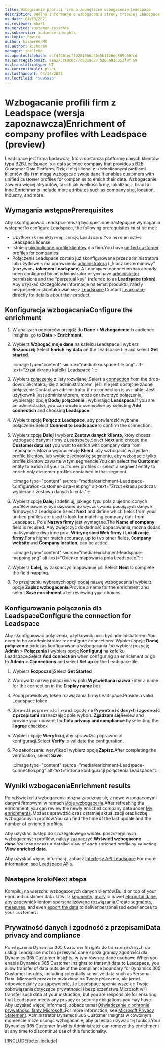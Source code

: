 ```yaml
---
title: Wzbogacanie profili firm o zewnętrzne wzbogacenie Leadspace
description: Ogólne informacje o wzbogacaniu strony trzeciej Leadspace.
ms.date: 04/09/2021
ms.reviewer: mhart
ms.service: customer-insights
ms.subservice: audience-insights
ms.topic: how-to
author: kishorem-MS
ms.author: kishorem
manager: shellyha
ms.openlocfilehash: ccf4f661ecffb281556a4545b1f26ee809c697cd
ms.sourcegitcommit: aaa275c60c0c77c88196277b266a91d653f8f759
ms.translationtype: HT
ms.contentlocale: pl-PL
ms.lasthandoff: 04/14/2021
ms.locfileid: "5895926"
---
```

# <a name="enrichment-of-company-profiles-with-leadspace-preview"></a><span data-ttu-id="1178f-103">Wzbogacanie profili firm z Leadspace (wersja zapoznawcza)</span><span class="sxs-lookup"><span data-stu-id="1178f-103">Enrichment of company profiles with Leadspace (preview)</span></span>

<span data-ttu-id="1178f-104">Leadspace jest firmą badawczą, która dostarcza platformę danych klientów typu B2B.</span><span class="sxs-lookup"><span data-stu-id="1178f-104">Leadspace is a data science company that provides a B2B Customer Data Platform.</span></span> <span data-ttu-id="1178f-105">Dzięki niej klienci z ujednoliconymi profilami klientów dla firm mogą wzbogacać swoje dane.</span><span class="sxs-lookup"><span data-stu-id="1178f-105">It enables customers with unified customer profiles for companies to enrich their data.</span></span> <span data-ttu-id="1178f-106">Wzbogacanie zawiera więcej atrybutów, takich jak wielkość firmy, lokalizacja, branża i inne.</span><span class="sxs-lookup"><span data-stu-id="1178f-106">Enrichments include more attributes such as company size, location, industry, and more.</span></span>

## <a name="prerequisites"></a><span data-ttu-id="1178f-107">Wymagania wstępne</span><span class="sxs-lookup"><span data-stu-id="1178f-107">Prerequisites</span></span>

<span data-ttu-id="1178f-108">Aby skonfigurować Leadspce muszą być spełnione następujące wymagania wstępne:</span><span class="sxs-lookup"><span data-stu-id="1178f-108">To configure Leadspace, the following prerequisites must be met:</span></span>

- <span data-ttu-id="1178f-109">Użytkownik ma aktywną licencję Leadspace.</span><span class="sxs-lookup"><span data-stu-id="1178f-109">You have an active Leadspace license.</span></span>
- <span data-ttu-id="1178f-110">Istnieją [ujednolicone profile klientów](customer-profiles.md) dla firm.</span><span class="sxs-lookup"><span data-stu-id="1178f-110">You have [unified customer profiles](customer-profiles.md) for companies.</span></span>
- <span data-ttu-id="1178f-111">Połączenie Leadspace zostało już skonfigurowane przez administratora lub użytkownik ma uprawnienia [administratora](permissions.md#administrator) i „klucz bezterminowy” (nazywany **tokenem Leadspace**).</span><span class="sxs-lookup"><span data-stu-id="1178f-111">A Leadspace connection has already been configured by an administrator or you have [administrator](permissions.md#administrator) permissions and the “perpetual key” (referred to as **Leadspace token**).</span></span> <span data-ttu-id="1178f-112">Aby uzyskać szczegółowe informacje na temat produktu, należy bezpośrednio skontaktować się z [Leadspace](https://www.leadspace.com/products/leadspace-on-demand/).</span><span class="sxs-lookup"><span data-stu-id="1178f-112">Contact [Leadspace](https://www.leadspace.com/products/leadspace-on-demand/) directly for details about their product.</span></span>

## <a name="configure-the-enrichment"></a><span data-ttu-id="1178f-113">Konfiguracja wzbogacania</span><span class="sxs-lookup"><span data-stu-id="1178f-113">Configure the enrichment</span></span>

1. <span data-ttu-id="1178f-114">W analizach odbiorców przejdź do **Dane** > **Wzbogacenie**.</span><span class="sxs-lookup"><span data-stu-id="1178f-114">In audience insights, go to **Data** > **Enrichment**.</span></span>

1. <span data-ttu-id="1178f-115">Wybierz **Wzbogać moje dane** na kafelku Leadspace i wybierz **Rozpocznij**.</span><span class="sxs-lookup"><span data-stu-id="1178f-115">Select **Enrich my data** on the Leadspace tile and select **Get started**.</span></span>

   :::image type="content" source="media/leadspace-tile.png" alt-text="Zrzut ekranu kafelka Leadspace.":::

1. <span data-ttu-id="1178f-117">Wybierz [połączenie](connections.md) z listy rozwijanej.</span><span class="sxs-lookup"><span data-stu-id="1178f-117">Select a [connection](connections.md) from the drop-down.</span></span> <span data-ttu-id="1178f-118">Skontaktuj się z administratorem, jeśli nie jest dostępne żadne połączenie.</span><span class="sxs-lookup"><span data-stu-id="1178f-118">Contact an administrator if no connection is available.</span></span> <span data-ttu-id="1178f-119">Jeśli użytkownik jest administratorem, może on utworzyć połączenie, wybierając opcję **Dodaj połączenie** i wybierając **Leadspace**.</span><span class="sxs-lookup"><span data-stu-id="1178f-119">If you are an administrator, you can create a connection by selecting **Add connection** and choosing **Leadspace**.</span></span> 

1. <span data-ttu-id="1178f-120">Wybierz opcję **Połącz z Leadspace**, aby potwierdzić wybrane połączenie.</span><span class="sxs-lookup"><span data-stu-id="1178f-120">Select **Connect to Leadspace** to confirm the connection.</span></span>

1. <span data-ttu-id="1178f-121">Wybierz opcję **Dalej** i wybierz **Zestaw danych klienta**, który chcesz wzbogacić danymi firmy z Leadspace.</span><span class="sxs-lookup"><span data-stu-id="1178f-121">Select **Next** and choose the **Customer data set** you want to enrich with company data from Leadspace.</span></span> <span data-ttu-id="1178f-122">Można wybrać encję **Klient**, aby wzbogacić wszystkie profile klientów, lub wybierz jednostkę segmentu, aby wzbogacić tylko profile klientów zawarte w tym segmencie.</span><span class="sxs-lookup"><span data-stu-id="1178f-122">You can select the **Customer** entity to enrich all your customer profiles or select a segment entity to enrich only customer profiles contained in that segment.</span></span>

    :::image type="content" source="media/enrichment-Leadspace-configuration-customer-data-set.png" alt-text="Zrzut ekranu podczas wybierania zestawu danych klienta.":::

1. <span data-ttu-id="1178f-124">Wybierz opcję **Dalej** i zdefiniuj, jakiego typu pola z ujednoliconych profilów powinny być używane do wyszukiwania pasujących danych firmowych z Leadspace.</span><span class="sxs-lookup"><span data-stu-id="1178f-124">Select **Next** and define which fields from your unified profiles are used to look for matching company data from Leadspace.</span></span> <span data-ttu-id="1178f-125">Pole **Nazwa firmy** jest wymagane.</span><span class="sxs-lookup"><span data-stu-id="1178f-125">The **Name of company** field is required.</span></span> <span data-ttu-id="1178f-126">Aby zwiększyć dokładność dopasowania, można dodać maksymalnie dwa inne pola, **Witrynę sieci Web firmy** i **Lokalizację firmy**.</span><span class="sxs-lookup"><span data-stu-id="1178f-126">For a higher match accuracy, up to two other fields, **Company website** and **Company location**, can be added.</span></span>

   :::image type="content" source="media/enrichment-leadspace-mapping.png" alt-text="Okienko mapowania pola Leadspace.":::

1. <span data-ttu-id="1178f-128">Wybierz **Dalej**, by zakończyć mapowanie pól.</span><span class="sxs-lookup"><span data-stu-id="1178f-128">Select **Next** to complete the field mapping.</span></span>

1. <span data-ttu-id="1178f-129">Po przejrzeniu wybranych opcji podaj nazwę wzbogacania i wybierz opcję **Zapisz wzbogacenie**.</span><span class="sxs-lookup"><span data-stu-id="1178f-129">Provide a name for the enrichment and select **Save enrichment** after reviewing your choices.</span></span>


## <a name="configure-the-connection-for-leadspace"></a><span data-ttu-id="1178f-130">Konfigurowanie połączenia dla Leadspace</span><span class="sxs-lookup"><span data-stu-id="1178f-130">Configure the connection for Leadspace</span></span> 

<span data-ttu-id="1178f-131">Aby skonfigurować połączenia, użytkownik musi być administratorem.</span><span class="sxs-lookup"><span data-stu-id="1178f-131">You need to be an administrator to configure connections.</span></span> <span data-ttu-id="1178f-132">Wybierz opcję **Dodaj połączenie** podczas konfigurowania wzbogacania *lub* wybierz pozycję **Admin** > **Połączenia** i wybierz opcję **Konfiguruj** na kafelku Leadspace.</span><span class="sxs-lookup"><span data-stu-id="1178f-132">Select **Add connection** when configuring an enrichment *or* go to **Admin** > **Connections** and select **Set up** on the Leadspace tile.</span></span>

1. <span data-ttu-id="1178f-133">Wybierz **Rozpocznij**</span><span class="sxs-lookup"><span data-stu-id="1178f-133">Select **Get Started**</span></span> 

1. <span data-ttu-id="1178f-134">Wprowadź nazwę połączenia w polu **Wyświetlana nazwa**.</span><span class="sxs-lookup"><span data-stu-id="1178f-134">Enter a name for the connection in the **Display name** box.</span></span>

1. <span data-ttu-id="1178f-135">Podaj prawidłowy token rozwiązania firmy Leadspace.</span><span class="sxs-lookup"><span data-stu-id="1178f-135">Provide a valid Leadspace token.</span></span>

1. <span data-ttu-id="1178f-136">Sprawdź poprawność i wyraź zgodę na **Prywatność danych i zgodność z przepisami** zaznaczając pole wyboru **Zgadzam się**</span><span class="sxs-lookup"><span data-stu-id="1178f-136">Review and provide your consent for **Data privacy and compliance** by selecting the **I agree** checkbox</span></span>

1. <span data-ttu-id="1178f-137">Wybierz opcję **Weryfikuj**, aby sprawdzić poprawność konfiguracji.</span><span class="sxs-lookup"><span data-stu-id="1178f-137">Select **Verify** to validate the configuration.</span></span>

1. <span data-ttu-id="1178f-138">Po zakończeniu weryfikacji wybierz opcję **Zapisz**.</span><span class="sxs-lookup"><span data-stu-id="1178f-138">After completing the verification, select **Save**.</span></span>
   
   :::image type="content" source="media/enrichment-Leadspace-connection.png" alt-text="Strona konfiguracji połączenia Leadspace.":::

## <a name="enrichment-results"></a><span data-ttu-id="1178f-140">Wyniki wzbogacenia</span><span class="sxs-lookup"><span data-stu-id="1178f-140">Enrichment results</span></span>

<span data-ttu-id="1178f-141">Po odświeżeniu wzbogacenia można zapoznać się z nowo wzbogaconymi danymi firmowymi w ramach [Moje wzbogacenia](enrichment-hub.md).</span><span class="sxs-lookup"><span data-stu-id="1178f-141">After refreshing the enrichment, you can review the newly enriched company data under [My enrichments](enrichment-hub.md).</span></span> <span data-ttu-id="1178f-142">Możesz sprawdzić czas ostatniej aktualizacji oraz liczbę wzbogaconych profilów.</span><span class="sxs-lookup"><span data-stu-id="1178f-142">You can find the time of the last update and the number of enriched profiles.</span></span>

<span data-ttu-id="1178f-143">Aby uzyskać dostęp do szczegółowego widoku poszczególnych wzbogaconych profilów, należy zaznaczyć **Wyświetl wzbogacone dane**.</span><span class="sxs-lookup"><span data-stu-id="1178f-143">You can access a detailed view of each enriched profile by selecting **View enriched data**.</span></span>

<span data-ttu-id="1178f-144">Aby uzyskać więcej informacji, zobacz [Interfejsy API Leadspace](https://support.leadspace.com/hc/en-us/sections/201997649-API).</span><span class="sxs-lookup"><span data-stu-id="1178f-144">For more information, see [Leadspace APIs](https://support.leadspace.com/hc/en-us/sections/201997649-API).</span></span>

## <a name="next-steps"></a><span data-ttu-id="1178f-145">Następne kroki</span><span class="sxs-lookup"><span data-stu-id="1178f-145">Next steps</span></span>

<span data-ttu-id="1178f-146">Kompiluj na wierzchu wzbogaconych danych klientów.</span><span class="sxs-lookup"><span data-stu-id="1178f-146">Build on top of your enriched customer data.</span></span> <span data-ttu-id="1178f-147">Utwórz [segmenty](segments.md), [miary](measures.md), a nawet [eksportuj dane](export-destinations.md), aby zapewnić klientom spersonalizowane rozwiązania.</span><span class="sxs-lookup"><span data-stu-id="1178f-147">Create [segments](segments.md), [measures](measures.md), and even [export the data](export-destinations.md) to deliver personalized experiences to your customers.</span></span>

## <a name="data-privacy-and-compliance"></a><span data-ttu-id="1178f-148">Prywatność danych i zgodność z przepisami</span><span class="sxs-lookup"><span data-stu-id="1178f-148">Data privacy and compliance</span></span>

<span data-ttu-id="1178f-149">Po włączeniu Dynamics 365 Customer Insights do transmisji danych do usługi Leadspace można przesyłać dane spoza granicy zgodności dla Dynamics 365 Customer Insights, w tym również dane osobowe.</span><span class="sxs-lookup"><span data-stu-id="1178f-149">When you enable Dynamics 365 Customer Insights to transmit data to Leadspace, you allow transfer of data outside of the compliance boundary for Dynamics 365 Customer Insights, including potentially sensitive data such as Personal Data.</span></span> <span data-ttu-id="1178f-150">Microsoft przekaże takie dane na Twoje polecenie, ale jesteś odpowiedzialny za zapewnienie, że Leadspace spełnia wszelkie Twoje zobowiązania dotyczące prywatności i bezpieczeństwa.</span><span class="sxs-lookup"><span data-stu-id="1178f-150">Microsoft will transfer such data at your instruction, but you are responsible for ensuring that Leadspace meets any privacy or security obligations you may have.</span></span> <span data-ttu-id="1178f-151">Aby uzyskać więcej informacji, zobacz temat [Oświadczenie o ochronie prywatności firmy Microsoft.](https://go.microsoft.com/fwlink/?linkid=396732).</span><span class="sxs-lookup"><span data-stu-id="1178f-151">For more information, see [Microsoft Privacy Statement](https://go.microsoft.com/fwlink/?linkid=396732).</span></span>
<span data-ttu-id="1178f-152">Administrator Dynamics 365 Customer Insights w dowolnym momencie może usunąć wzbogacanie, aby przestać używać tej funkcji.</span><span class="sxs-lookup"><span data-stu-id="1178f-152">Your Dynamics 365 Customer Insights Administrator can remove this enrichment at any time to discontinue use of this functionality.</span></span>


[!INCLUDE[footer-include](../includes/footer-banner.md)]
